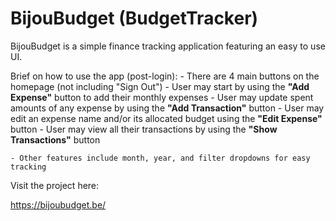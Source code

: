 
# BijouBudget (BudgetTracker)

BijouBudget is a simple finance tracking application featuring an easy to use UI.

Brief on how to use the app (post-login):
	- There are 4 main buttons on the homepage (not including "Sign Out")
		- User may start by using the **"Add Expense"** button to add their monthly expenses
		- User may update spent amounts of any expense by using the **"Add Transaction"** button
		- User may edit an expense name and/or its allocated budget using the **"Edit Expense"** button
		- User may view all their transactions by using the **"Show Transactions"** button

	- Other features include month, year, and filter dropdowns for easy tracking

Visit the project here:

https://bijoubudget.be/